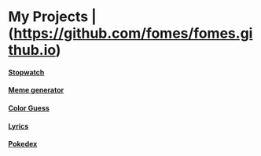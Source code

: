 # My Projects | (https://github.com/fomes/fomes.github.io)

#### [Stopwatch](https://fomes.github.io/stopwatch)

#### [Meme generator](https://fomes.github.io/meme.generator)

#### [Color Guess](https://fomes.github.io/color.guess)

#### [Lyrics](https://fomes.github.io/lyrics)

#### [Pokedex](https://fomes.github.io/pokedex/)
